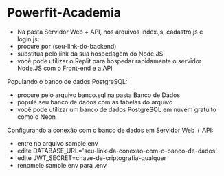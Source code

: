 # Powerfit-Academia 

- Na pasta Servidor Web + API, nos arquivos index.js, cadastro.js e login.js:
- procure por (seu-link-do-backend)
- substitua pelo link da sua hospedagem do Node.JS
- você pode utilizar o Replit para hospedar rapidamente o servidor Node.JS com o Front-end e a API

Populando o banco de dados PostgreSQL:
- procure pelo arquivo banco.sql na pasta Banco de Dados
- popule seu banco de dados com as tabelas do arquivo
- você pode utilizar um banco de dados PostgreSQL em nuvem gratuito como o Neon

Configurando a conexão com o banco de dados em Servidor Web + API:
- entre no arquivo sample.env
- edite DATABASE_URL='seu-link-da-conexao-com-o-banco-de-dados'
- edite JWT_SECRET=chave-de-criptografia-qualquer
- renomeie sample.env para .env
